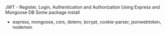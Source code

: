 JWT - Register, Login, Authentication and Authorization
Using Express and Mongoose DB
Some package install
 - express, mongoose, cors, dotenv, bcrypt, cookie-parser, jsonwebtoken, nodemon 
